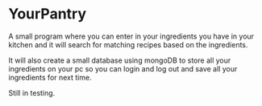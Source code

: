 # YourPantry
A small program where you can enter in your ingredients you have in your kitchen and it will search for matching recipes based on the ingredients.

It will also create a small database using mongoDB to store all your ingredients on your pc so you can login and log out and save all your ingredients for next time.

Still in testing.
